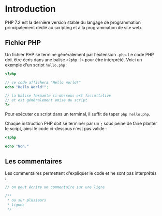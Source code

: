 # Introduction

PHP 7.2 est la dernière version stable du langage de programmation principalement dédié au scripting et à la programmation de site web.

## Fichier PHP

Un fichier PHP se termine généralement par l'extension `.php`. Le code PHP doit être écris dans une balise `<?php ?>` pour être interprété. Voici un exemple d'un script `hello.php` :

```php
<?php

// ce code affichera "Hello World!"
echo "Hello World!";

// la balise fermante ci-dessous est faccultative
// et est généralement omise du script
?>
```

Pour exécuter ce script dans un terminal, il suffit de taper `php hello.php`.

Chaque instruction PHP doit se terminer par un `;` sous peine de faire planter le script, ainsi le code ci-dessous n'est pas valide :

```php
<?php

echo "Non."

```

## Les commentaires

Les commentaires permettent d'expliquer le code et ne sont pas interprêtés :

```php
// on peut écrire un commentaire sur une ligne

/**
 * ou sur plusieurs
 * lignes
 */
```
